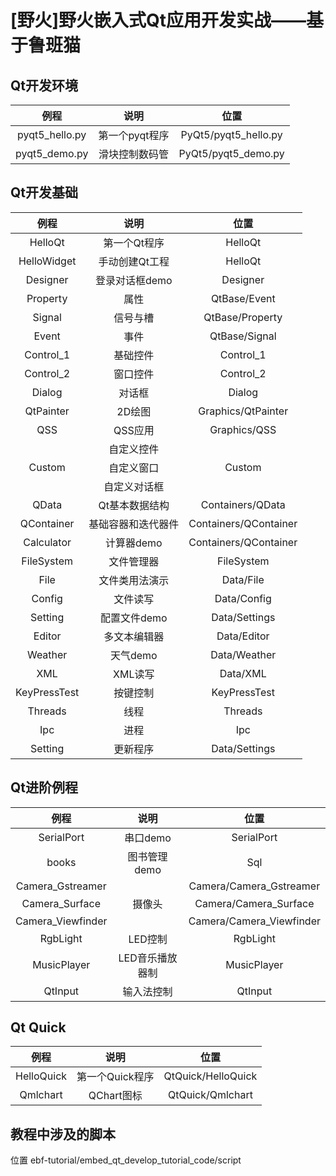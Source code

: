 # [野火]野火嵌入式Qt应用开发实战——基于鲁班猫

## Qt开发环境

|    例程     |      说明      |      位置       |
| :---------: | :------------: | :-------------: |
| pyqt5_hello.py | 第一个pyqt程序 | PyQt5/pyqt5_hello.py |
| pyqt5_demo.py  | 滑块控制数码管 | PyQt5/pyqt5_demo.py |


## Qt开发基础

|    例程     |      说明      |      位置       |
| :---------: | :------------: | :-------------: |
|   HelloQt    |    第一个Qt程序    |        HelloQt        |
| HelloWidget  |   手动创建Qt工程   |        HelloQt        |
|   Designer   |   登录对话框demo   |       Designer        |  已做
|   Property   |        属性        |     QtBase/Event      |
|    Signal    |      信号与槽      |    QtBase/Property    |
|    Event     |        事件        |     QtBase/Signal     |
|  Control_1   |      基础控件      |       Control_1       |
|  Control_2   |      窗口控件      |       Control_2       |
|    Dialog    |       对话框       |        Dialog         |
|  QtPainter   |       2D绘图       |  Graphics/QtPainter   |
|     QSS      |      QSS应用       |     Graphics/QSS      |
|              |     自定义控件     |                       |
|    Custom    |     自定义窗口     |        Custom         |
|              |    自定义对话框    |                       |
|    QData     |   Qt基本数据结构   |   Containers/QData    |
|  QContainer  | 基础容器和迭代器件 | Containers/QContainer |
|  Calculator  |     计算器demo     | Containers/QContainer |
|  FileSystem  |     文件管理器     |      FileSystem       |
|     File     |   文件类用法演示   |       Data/File       |
|    Config    |      文件读写      |      Data/Config      |
|   Setting    |    配置文件demo    |     Data/Settings     |
|    Editor    |    多文本编辑器    |      Data/Editor      |
|   Weather    |      天气demo      |     Data/Weather      |
|     XML      |      XML读写       |       Data/XML        |
| KeyPressTest |      按键控制      |     KeyPressTest      |
|   Threads    |        线程        |        Threads        |
|     Ipc      |        进程        |          Ipc          |
|   Setting    |      更新程序      |     Data/Settings     |

## Qt进阶例程
|    例程     |      说明      |      位置       |
| :---------: | :------------: | :-------------: |
| SerialPort | 串口demo | SerialPort              |
| books | 图书管理demo | Sql                      |
| Camera_Gstreamer |  | Camera/Camera_Gstreamer |
| Camera_Surface | 摄像头 | Camera/Camera_Surface |
| Camera_Viewfinder |  | Camera/Camera_Viewfinder |
| RgbLight | LED控制 | RgbLight              |
| MusicPlayer | LED音乐播放器制 | MusicPlayer   |
| QtInput | 输入法控制 | QtInput       |

## Qt Quick
|    例程     |      说明      |      位置       |
| :---------: | :------------: | :-------------: |
| HelloQuick | 第一个Quick程序 | QtQuick/HelloQuick |
| Qmlchart | QChart图标 | QtQuick/Qmlchart         |


## 教程中涉及的脚本 
位置 ebf-tutorial/embed_qt_develop_tutorial_code/script

​		





